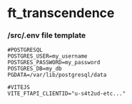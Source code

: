 # ft_transcendence

### /src/.env file template
```
#POSTGRESQL
POSTGRES_USER=my_username
POSTGRES_PASSWORD=my_password
POSTGRES_DB=my_db
PGDATA=/var/lib/postgresql/data

#VITEJS
VITE_FTAPI_CLIENTID="u-s4t2ud-etc..."
```
